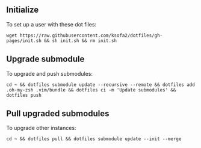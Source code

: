## Initialize

To set up a user with these dot files:

```
wget https://raw.githubusercontent.com/ksofa2/dotfiles/gh-pages/init.sh && sh init.sh && rm init.sh
```

## Upgrade submodule

To upgrade and push submodules:

```
cd ~ && dotfiles submodule update --recursive --remote && dotfiles add .oh-my-zsh .vim/bundle && dotfiles ci -m 'Update submodules' && dotfiles push
```

## Pull upgraded submodules

To upgrade other instances:

```
cd ~ && dotfiles pull && dotfiles submodule update --init --merge
```
